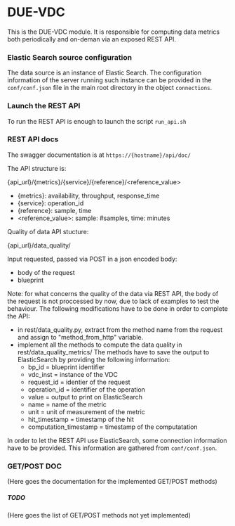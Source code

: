 # DUE-VDC

This is the DUE-VDC module. It is responsible for computing data metrics
both periodically and on-deman via an exposed REST API. 

### Elastic Search source configuration
The data source is an instance of Elastic Search. The configuration information of the server running such instance
can be provided in the `conf/conf.json` file in the main root directory in the object `connections`.

### Launch the REST API

To run the REST API is enough to launch the script `run_api.sh`

### REST API docs

The swagger documentation is at `https://{hostname}/api/doc/`

The API structure is: <br>

{api_url}/{metrics}/{service}/{reference}/<reference_value>

- {metrics}: availability, throughput, response_time
- {service}: operation_id
- {reference}: sample, time
- <reference_value>: sample: #samples, time: minutes

Quality of data API stucture: <br>

{api_url}/data_quality/

Input requested, passed via POST in a json encoded body:

- body of the request
- blueprint

Note:
for what concerns the quality of the data via REST API,
the body of the request is not proccessed by now, due to lack of examples
to test the behaviour.
The following modifications have to be done in order to complete the API:
- in rest/data_quality.py, extract from the method name from the request and assign to
"method_from_http" variable.
- implement all the methods to compute the data quality in rest/data_quality_metrics/
  The methods have to save the output to ElasticSearch by providing the following information:
	- bp_id = blueprint identifier
	- vdc_inst = instance of the VDC
	- request_id = identier of the request
	- operation_id = identifier of the operation
	- value = output to print on ElasticSearch
	- name = name of the metric
	- unit = unit of measurement of the metric
	- hit_timestamp = timestamp of the hit
	- computation_timestamp = timestamp of the computatation

In order to let the REST API use ElasticSearch, some connection information
have to be provided. This information are gathered from `conf/conf.json`.



### GET/POST DOC

(Here goes the documentation for the implemented GET/POST methods)

##### TODO 

(Here goes the list of GET/POST methods not yet implemented)

